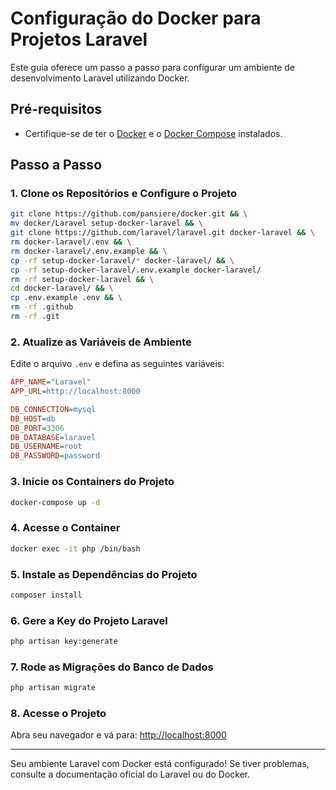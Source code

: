 # Configuração do Docker para Projetos Laravel

Este guia oferece um passo a passo para configurar um ambiente de desenvolvimento Laravel utilizando Docker.

## Pré-requisitos

- Certifique-se de ter o [Docker](https://www.docker.com/get-started) e o [Docker Compose](https://docs.docker.com/compose/) instalados.

## Passo a Passo

### 1. Clone os Repositórios e Configure o Projeto

```sh
git clone https://github.com/pansiere/docker.git && \
mv docker/Laravel setup-docker-laravel && \
git clone https://github.com/laravel/laravel.git docker-laravel && \
rm docker-laravel/.env && \
rm docker-laravel/.env.example && \
cp -rf setup-docker-laravel/* docker-laravel/ && \
cp -rf setup-docker-laravel/.env.example docker-laravel/
rm -rf setup-docker-laravel && \
cd docker-laravel/ && \
cp .env.example .env && \
rm -rf .github
rm -rf .git
```

### 2. Atualize as Variáveis de Ambiente

Edite o arquivo `.env` e defina as seguintes variáveis:

```ini
APP_NAME="Laravel"
APP_URL=http://localhost:8000

DB_CONNECTION=mysql
DB_HOST=db
DB_PORT=3306
DB_DATABASE=laravel
DB_USERNAME=root
DB_PASSWORD=password
```

### 3. Inicie os Containers do Projeto

```sh
docker-compose up -d
```

### 4. Acesse o Container

```sh
docker exec -it php /bin/bash
```

### 5. Instale as Dependências do Projeto

```sh
composer install
```

### 6. Gere a Key do Projeto Laravel

```sh
php artisan key:generate
```

### 7. Rode as Migrações do Banco de Dados

```sh
php artisan migrate
```

### 8. Acesse o Projeto

Abra seu navegador e vá para: [http://localhost:8000](http://localhost:8000)

---

Seu ambiente Laravel com Docker está configurado! Se tiver problemas, consulte a documentação oficial do Laravel ou do Docker.
